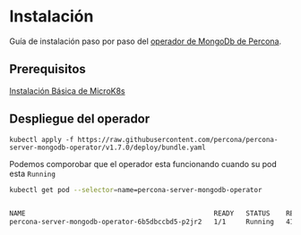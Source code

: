 # Instalación

Guía de instalación paso por paso del [operador de MongoDb de Percona](https://www.percona.com/doc/kubernetes-operator-for-psmongodb/index.html).

## Prerequisitos

[Instalación Básica de MicroK8s](/Microk8s.md)

## Despliegue del operador

```shell
kubectl apply -f https://raw.githubusercontent.com/percona/percona-server-mongodb-operator/v1.7.0/deploy/bundle.yaml
```

Podemos comporobar que el operador esta funcionando cuando su pod esta `Running`

```sh
kubectl get pod --selector=name=percona-server-mongodb-operator


NAME                                               READY   STATUS    RESTARTS   AGE
percona-server-mongodb-operator-6b5dbccbd5-p2jr2   1/1     Running   41         200d
````
